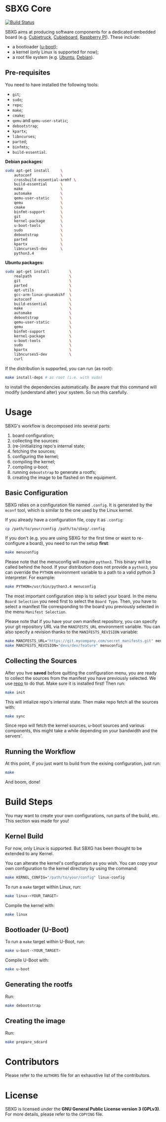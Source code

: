 SBXG Core
=========

[![Build Status](https://travis-ci.org/sbxg/sbxg.svg?branch=master)](https://travis-ci.org/sbxg/sbxg)

SBXG aims at producing software components for a dedicated embedded board
(e.g. [Cubietruck](http://www.cubietruck.com/),
      [Cubieboard](http://cubieboard.org/),
      [Raspberry PI](https://www.raspberrypi.org/)).
These include:
- a bootloader ([u-boot](http://www.denx.de/wiki/U-Boot));
- a kernel (only Linux is supported for now);
- a root file system (e.g. [Ubuntu](http://www.ubuntu.com/),
                           [Debian](https://www.debian.org/)).


Pre-requisites
--------------

You need to have installed the following tools:
- `git`;
- `sudo`;
- `repo`;
- `make`;
- `cmake`;
- `qemu` and `qemu-user-static`;
- `debootstrap`;
- `kpartx`;
- `libncurses`;
- `parted`;
- `binfmts`;
- `build-essential`.


**Debian packages:**

```bash
sudo apt-get install     \
    autoconf             \
    crossbuild-essential-armhf \
    build-essential      \
    make                 \
    automake             \
    qemu-user-static     \
    qemu                 \
    cmake                \
    binfmt-support       \
    git                  \
    kernel-package       \
    u-boot-tools         \
    sudo                 \
    debootstrap          \
    parted               \
    kpartx               \
    libncurses5-dev      \
    python3.4
```

**Ubuntu packages:**

```bash
sudo apt-get install         \
    realpath                 \
    git                      \
    parted                   \
    apt-utils                \
    gcc-arm-linux-gnueabihf  \
    autoconf                 \
    build-essential          \
    make                     \
    automake                 \
    debootstrap              \
    qemu-user-static         \
    qemu                     \
    binfmt-support           \
    kernel-package           \
    u-boot-tools             \
    sudo                     \
    kpartx                   \
    libncurses5-dev          \
    curl
```

If the distribution is supported, you can run (as root):

```bash
make install-deps # as root (i.e. with sudo)
```

to install the dependencies automatically. Be aware that this command will
modify (understand alter) your system. So run this carefully.


Usage
=====

SBXG's workflow is decomposed into several parts:
1. board configuration;
2. collecting the sources:
  1. (re-)initializing repo's internal state;
  2. fetching the sources;
3. configuring the kernel;
4. compiling the kernel;
5. compiling u-boot;
6. running `debootstrap` to generate a rootfs;
7. creating the image to be flashed on the equipment.


Basic Configuration
-------------------

SBXG relies on a configuration file named `.config`. It is generated by
the `mconf` tool, which is similar to the one used by the Linux kernel.

If you already have a configuration file, copy it as `.config`:
```bash
cp /path/to/your/config /path/to/sbxg/.config
```

If you don't (e.g. you are using SBXG for the first time or want to re-configure
a board), you need to run the setup **first**:

```bash
make menuconfig
```

Please note that the menuconfig will require `python3`. This binary will be
called behind the hood. If your distribution does not provide a `python3`,
you can override the `PYTHON` environment variable to a path to a valid
python 3 interpreter. For example:

```bash
make PYTHON=/usr/bin/python3.4 menuconfig
```


The most important configuration step is to select your board. In the menu
`Board Selection` you need first to select the `Board Type`. Then, you
have to select a manifest file corresponding to the board you previously
selected in the menu `Manifest Selection`.

Please note that if you have your own manifest repository, you can
specify your git repository URL via the `MANIFESTS_URL` environment
variable. You can also specify a revision thanks to the `MANIFESTS_REVISION`
variable:

```bash
make MANIFESTS_URL="https://git.mycompany.com/secret_manifests.git" menuconfig
make MANIFESTS_REVISION="devs/dev/feature" menuconfig
```


Collecting the Sources
----------------------

After you hve **saved** before quitting the configuration menu, you are
ready to collect the sources from the manifest you have previously
selected. We use [repo](http://source.android.com/source/using-repo.html)
to do that. Make sure it is installed first! Then run:

```bash
make init
```

This will intialize repo's internal state. Then make repo fetch all the
sources with:

```bash
make sync
```

Since repo will fetch the kernel sources, u-boot sources and various
components, this might take a while depending on your bandwidth and
the servers'.


Running the Workflow
--------------------

At this point, if you just want to build from the exising configuration,
just run:

```bash
make
```

And boom, done!



Build Steps
===========

You may want to create your own configurations, run parts of the build, etc.
This section was made for you!


Kernel Build
------------

For now, only Linux is supported. But SBXG has been thought to be extended to
any Kernel.

You can alterate the kernel's configuration as you wish. You can copy your
own configuration to the kernel directory by using the command:

```bash
make KERNEL_CONFIG="/path/to/your/config" linux-config
```

To run a `make` target within Linux, run:

```bash
make linux-<YOUR_TARGET>
```

Compile the kernel with:

```bash
make linux
```


Bootloader (U-Boot)
-------------------

To run a `make` target within U-Boot, run:

```bash
make u-boot-<YOUR_TARGET>
```

Compile U-Boot with:

```bash
make u-boot
```


Generating the rootfs
---------------------

Run:

```bash
make debootstrap
```

Creating the image
------------------

Run:
```bash
make prepare_sdcard
```


Contributors
============

Please refer to the `AUTHORS` file for an exhaustive list of the
contributors.

License
=======

SBXG is licensed under the **GNU General Public License version 3 (GPLv3)**.
For more details, please refer to the `COPYING` file.
